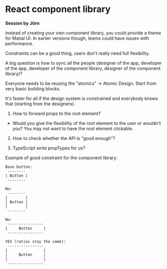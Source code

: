 # React component library

**Session by Jörn**

Instead of creating your own component library, you could provide a theme for Matial UI. In earlier versions though, teams could have issues with performance.

Constraints can be a good thing, users don't really need full flexibility.

A big question is how to sync all the people (designer of the app, developer of the app, developer of the component library, designer of the component library)?

Everyone needs to be reusing the "atomics" -> Atomic Design. Start from very basic building blocks.

It's faster for all if the design system is constrained and everybody knows that (starting from the designers).

1. How to forward props to the root element?

- Would you give the flexibility of the root element to the user or wouldn't you?
  You may not want to have the root element clickable.

2. How to check whether the API is "good enough"?

3. TypeScript write propTypes for us?

Example of good constraint for the component library:

```
Base button:
 --------
| Button |
 --------

No:
 --------
|        |
| Button |
|        |
 --------

No:
 ----------------
|     Button     |
 ----------------

YES (ratios stay the same):
 ----------------
|                |
|     Button     |
|                |
 ----------------
```
